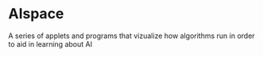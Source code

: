 # AIspace
A series of applets and programs that vizualize how algorithms run in order to aid in learning about AI
